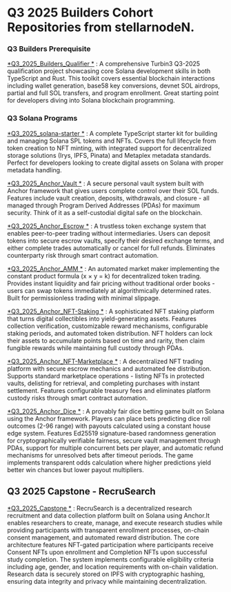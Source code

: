<h1> Q3 2025 Builders Cohort Repositories from stellarnodeN.</h1>

<h3> Q3 Builders Prerequisite </h3>

[*Q3_2025_Builders_Qualifier *](https://github.com/stellarnodeN/Q3_2025_Builders_Qualifier)  : A comprehensive Turbin3 Q3-2025 qualification project showcasing core Solana development skills in both TypeScript and Rust. This toolkit covers essential blockchain interactions including wallet generation, base58 key conversions, devnet SOL airdrops, partial and full SOL transfers, and program enrollment. Great starting point for developers diving into Solana blockchain programming.

<h3> Q3 Solana Programs </h3>

[*Q3_2025_solana-starter *](https://github.com/stellarnodeN/Q3_25_solana-starter)  :  A complete TypeScript starter kit for building and managing Solana SPL tokens and NFTs. Covers the full lifecycle from token creation to NFT minting, with integrated support for decentralized storage solutions (Irys, IPFS, Pinata) and Metaplex metadata standards. Perfect for developers looking to create digital assets on Solana with proper metadata handling.

[*Q3_2025_Anchor_Vault *](https://github.com/stellarnodeN/Q3_25_Anchor_Vault)  :  A secure personal vault system built with Anchor framework that gives users complete control over their SOL funds. Features include vault creation, deposits, withdrawals, and closure - all managed through Program Derived Addresses (PDAs) for maximum security. Think of it as a self-custodial digital safe on the blockchain.

[*Q3_2025_Anchor_Escrow *](https://github.com/stellarnodeN/Q3_25_Anchor_Escrow)  :  A trustless token exchange system that enables peer-to-peer trading without intermediaries. Users can deposit tokens into secure escrow vaults, specify their desired exchange terms, and either complete trades automatically or cancel for full refunds. Eliminates counterparty risk through smart contract automation.

[*Q3_2025_Anchor_AMM *](https://github.com/stellarnodeN/Q3_25_Anchor_AMM)  :  An automated market maker implementing the constant product formula (x × y = k) for decentralized token trading. Provides instant liquidity and fair pricing without traditional order books - users can swap tokens immediately at algorithmically determined rates. Built for permissionless trading with minimal slippage.

[*Q3_2025_Anchor_NFT-Staking *](https://github.com/stellarnodeN/Q3_25_NFT_Staking)  :  A sophisticated NFT staking platform that turns digital collectibles into yield-generating assets. Features collection verification, customizable reward mechanisms, configurable staking periods, and automated token distribution. NFT holders can lock their assets to accumulate points based on time and rarity, then claim fungible rewards while maintaining full custody through PDAs.

[*Q3_2025_Anchor_NFT-Marketplace *](https://github.com/stellarnodeN/Q3_25_NFT_Marketplace)  :  A decentralized NFT trading platform with secure escrow mechanics and automated fee distribution. Supports standard marketplace operations - listing NFTs in protected vaults, delisting for retrieval, and completing purchases with instant settlement. Features configurable treasury fees and eliminates platform custody risks through smart contract automation.

[*Q3_2025_Anchor_Dice *](https://github.com/stellarnodeN/Q3_25_Dice)  :  A provably fair dice betting game built on Solana using the Anchor framework. Players can place bets predicting dice roll outcomes (2-96 range) with payouts calculated using a constant house edge system. Features Ed25519 signature-based randomness generation for cryptographically verifiable fairness, secure vault management through PDAs, support for multiple concurrent bets per player, and automatic refund mechanisms for unresolved bets after timeout periods. The game implements transparent odds calculation where higher predictions yield better win chances but lower payout multipliers.

<h2> Q3 2025 Capstone - RecruSearch </h2>

[*Q3_2025_Capstone *](https://github.com/stellarnodeN/Capstone)  : RecruSearch is a decentralized research recruitment and data collection platform built on Solana using Anchor.It enables researchers to create, manage, and execute research studies while providing participants with transparent enrollment processes, on-chain consent management, and automated reward distribution. The core architecture features NFT-gated participation where participants receive Consent NFTs upon enrollment and Completion NFTs upon successful study completion. The system implements configurable eligibility criteria including age, gender, and location requirements with on-chain validation. Research data is securely stored on IPFS with cryptographic hashing, ensuring data integrity and privacy while maintaining decentralization.
